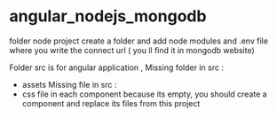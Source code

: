 # angular_nodejs_mongodb

folder node project
create a folder and add node modules and .env file where you write the connect url ( you ll find it in mongodb website)

Folder src is for angular application , 
Missing folder in src :
 - assets 
Missing file in src :
 - css file in each component because its empty, you should create a component and replace its files from this project
 
